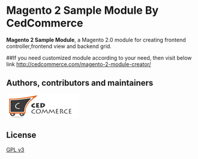 
# Magento 2 Sample Module By CedCommerce 


**Magento 2 Sample Module**, a Magento 2.0 module for creating frontend controller,frontend view and backend grid. 



##If you need customized module according to your need, then visit below link
   <a href="http://cedcommerce.com/magento-2-module-creator/">http://cedcommerce.com/magento-2-module-creator/</a>

## Authors, contributors and maintainers

![](images/Logo.png)



## License

[GPL v3](LICENSE.txt)